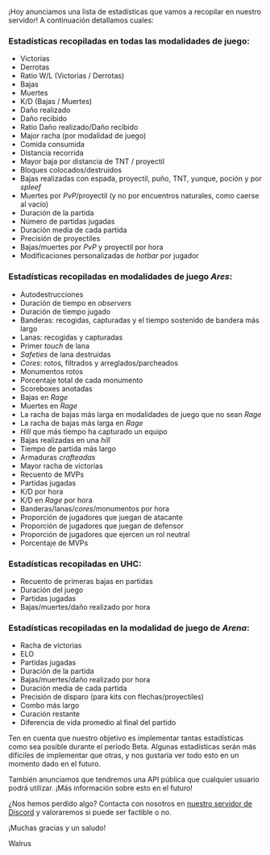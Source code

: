 ¡Hoy anunciamos una lista de estadísticas que vamos a recopilar en nuestro servidor! A continuación detallamos cuales:

### Estadísticas recopiladas en todas las modalidades de juego:

- Victorias
- Derrotas
- Ratio W/L (Victorias / Derrotas)
- Bajas
- Muertes
- K/D (Bajas / Muertes)
- Daño realizado
- Daño recibido
- Ratio Daño realizado/Daño recibido
- Major racha (por modalidad de juego)
- Comida consumida
- Distancia recorrida
- Mayor baja por distancia de TNT / proyectil
- Bloques colocados/destruidos
- Bajas realizadas con espada, proyectil, puño, TNT, yunque, poción y por _spleef_
- Muertes por _PvP_/proyectil (y no por encuentros naturales, como caerse al vacío)
- Duración de la partida
- Número de partidas jugadas
- Duración media de cada partida
- Precisión de proyectiles
- Bajas/muertes por _PvP_ y proyectil por hora
- Modificaciones personalizadas de _hotbar_ por jugador

### Estadísticas recopiladas en modalidades de juego _Ares_:

- Autodestrucciones
- Duración de tiempo en _observers_
- Duración de tiempo jugado
- Banderas: recogidas, capturadas y el tiempo sostenido de bandera más largo
- Lanas: recogidas y capturadas
- Primer _touch_ de lana
- _Safeties_ de lana destruidas
- _Cores_: rotos, filtrados y arreglados/parcheados
- Monumentos rotos
- Porcentaje total de cada monumento
- Scoreboxes anotadas
- Bajas en _Rage_
- Muertes en _Rage_
- La racha de bajas más larga en modalidades de juego que no sean _Rage_
- La racha de bajas más larga en _Rage_
- _Hill_ que más tiempo ha capturado un equipo
- Bajas realizadas en una _hill_
- Tiempo de partida más largo
- Armaduras _crafteadas_
- Mayor racha de victorias
- Recuento de MVPs
- Partidas jugadas
- K/D por hora
- K/D en _Rage_ por hora
- Banderas/lanas/_cores_/monumentos por hora
- Proporción de jugadores que juegan de atacante
- Proporción de jugadores que juegan de defensor
- Proporción de jugadores que ejercen un rol neutral
- Porcentaje de MVPs

### Estadísticas recopiladas en UHC:

- Recuento de primeras bajas en partidas
- Duración del juego
- Partidas jugadas
- Bajas/muertes/daño realizado por hora

### Estadísticas recopiladas en la modalidad de juego de _Arena_:

- Racha de victorias
- ELO
- Partidas jugadas
- Duración de la partida
- Bajas/muertes/daño realizado por hora
- Duración media de cada partida
- Precisión de disparo (para kits con flechas/proyectiles)
- Combo más largo
- Curación restante
- Diferencia de vida promedio al final del partido

Ten en cuenta que nuestro objetivo es implementar tantas estadísticas como sea posible durante el período Beta. Algunas estadísticas serán más difíciles de implementar que otras, y nos gustaría ver todo esto en un momento dado en el futuro.

También anunciamos que tendremos una API pública que cualquier usuario podrá utilizar. ¡Más información sobre esto en el futuro!

¿Nos hemos perdido algo? Contacta con nosotros en [nuestro servidor de Discord](https://discord.gg/eySJYEb) y valoraremos si puede ser factible o no.

¡Muchas gracias y un saludo!

Walrus
